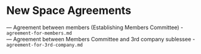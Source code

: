 # New Space Agreements

— Agreement between members (Establishing Members Committee) - `agreement-for-members.md`  
— Agreement between Members Committee and 3rd company sublessee - `agreement-for-3rd-company.md`  

